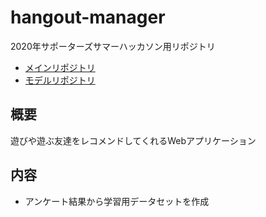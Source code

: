 # hangout-manager
2020年サポーターズサマーハッカソン用リポジトリ
- [メインリポジトリ](https://github.com/oba18/hangout-manager)
- [モデルリポジトリ](https://github.com/rrrrind/hangout-manager)

## 概要
遊びや遊ぶ友達をレコメンドしてくれるWebアプリケーション

## 内容
- アンケート結果から学習用データセットを作成
